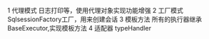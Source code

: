 1 代理模式  日志打印等，使用代理对象实现功能增强
2 工厂模式  SqlsessionFactory工厂，用来创建会话
3 模板方法  所有的执行器继承 BaseExecutor,实现模板方法
4 适配器  typeHandler
